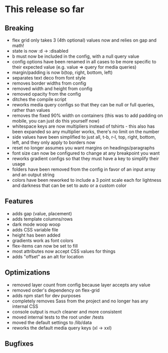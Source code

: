# This release so far

## Breaking

- flex grid only takes 3 (4th optional) values now and relies on gap and math!
- state is now :d -> :disabled
- b must now be included in the config, with a null query value
- config options have been renamed in all cases to be more specific to their expected value (e.g. value => query for media queries)
- margin/padding is now b(top, right, bottom, left)
- separates text deco from font style
- removes border widths from config
- removed width and height from config
- removed opacity from the config
- ditches the compile script
- reworks media query configs so that they can be null or full queries, rather than values
- removes the fixed 90% width on containers (this was to add padding on mobile, you can just do this yourself now)
- whitespace keys are now multipliers instead of tshirts - this also has been expanded so any multiplier works, there's no limit on the number
- side values have been simplified to just all, t-b, r-l, top, right, bottom, left, and they only apply to borders now
- reset no longer assumes you want margins on headings/paragraphs
- font size can now be configured to change at any breakpoint you want
- reworks gradient configs so that they must have a key to simplify their usage
- folders have been removed from the config in favor of an input array and an output string
- colors have been reworked to include a 3 point scale each for lightness and darkness that can be set to auto or a custom color

## Features

- adds gap (value, placement)
- adds template columns/rows
- dark mode woop woop
- adds CSS variable file
- height has been added
- gradients work as font colors
- flex-items can now be set to fill
- most attributes now accept CSS values for things
- adds "offset" as an alt for location

## Optimizations

- removed layer count from config because layer accepts any value
- removed order's dependency on flex-grid
- adds npm start for dev purposes
- completely removes Sass from the project and no longer has any internal CSS
- console output is much cleaner and more consistent
- moved internal tests to the root under /tests
- moved the default settings to /lib/data
- reworks the default media query keys (xl -> xxl)

## Bugfixes
